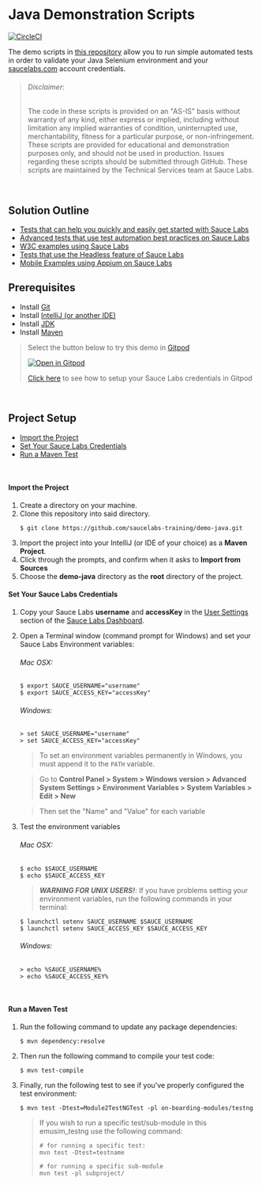 # Java Demonstration Scripts

[![CircleCI](https://circleci.com/gh/saucelabs-training/demo-java/tree/master.svg?style=svg)](https://circleci.com/gh/saucelabs-training/demo-java/tree/master)

The demo scripts in [this repository](https://github.com/saucelabs-training/demo-java) allow you to run simple automated tests in order to validate your Java Selenium environment and your [saucelabs.com](https://app.saucelabs.com/login) account credentials.

> ###### Disclaimer:
> The code in these scripts is provided on an "AS-IS" basis without warranty of any kind, either express or implied, including without limitation any implied warranties of condition, uninterrupted use, merchantability, fitness for a particular purpose, or non-infringement. These scripts are provided for educational and demonstration purposes only, and should not be used in production. Issues regarding these scripts should be submitted through GitHub. These scripts are maintained by the Technical Services team at Sauce Labs.

<br />

## Solution Outline
* [Tests that can help you quickly and easily get started with Sauce Labs](https://github.com/saucelabs-training/demo-java/blob/master/on-boarding-modules)
* [Advanced tests that use test automation best practices on Sauce Labs](https://github.com/saucelabs-training/demo-java/blob/master/parallel-testing)
* [W3C examples using Sauce Labs](https://github.com/saucelabs-training/demo-java/blob/master/w3c-examples)
* [Tests that use the Headless feature of Sauce Labs](https://github.com/saucelabs-training/demo-java/blob/master/headless)
* [Mobile Examples using Appium on Sauce Labs](https://github.com/saucelabs-training/demo-java/blob/master/appium-example)

## Prerequisites

* Install [Git](https://github.com/saucelabs-training/demo-java/blob/master/docs/prerequisites.md#install-git)
* Install [IntelliJ (or another IDE)](https://github.com/saucelabs-training/demo-java/blob/master/docs/prerequisites.md#install-intellij)
* Install [JDK](https://github.com/saucelabs-training/demo-java/blob/master/docs/prerequisites.md#install-the-jdk)
* Install [Maven](https://github.com/saucelabs-training/demo-java/blob/master/docs/prerequisites.md#install-maven)

> Select the button below to try this demo in [Gitpod](https://www.gitpod.io/)
>
> <a href="https://gitpod.io/#https://github.com/saucelabs-training/demo-java"><img src="https://github.com/saucelabs-training/demo-java/blob/master/docs/open-in-gitpod.png" title="Open in Gitpod"></a>
>
> [Click here](docs/gitpod_instructions.md) to see how to setup your Sauce Labs credentials in Gitpod

<br />

## Project Setup
* [Import the Project](#import-the-project)
* [Set Your Sauce Labs Credentials](#set-your-sauce-labs-credentials)
* [Run a Maven Test](#run-a-maven-test)
 
<br />


#### Import the Project

1. Create a directory on your machine.
2. Clone this repository into said directory.
    ```
    $ git clone https://github.com/saucelabs-training/demo-java.git
    ```
2. Import the project into your IntelliJ (or IDE of your choice) as a **Maven Project**.
3. Click through the prompts, and confirm when it asks to **Import from Sources**
4. Choose the **demo-java** directory as the **root** directory of the project.

#### Set Your Sauce Labs Credentials
1. Copy your Sauce Labs **username** and **accessKey** in the [User Settings](https://app.saucelabs.com/user-settings) section of the [Sauce Labs Dashboard](https://app.saucelabs.com/dashboard/builds).
2. Open a Terminal window (command prompt for Windows) and set your Sauce Labs Environment variables:   
   ###### Mac OSX:
   ```
   $ export SAUCE_USERNAME="username"
   $ export SAUCE_ACCESS_KEY="accessKey"
   ```
   ###### Windows:
   ```
   > set SAUCE_USERNAME="username"
   > set SAUCE_ACCESS_KEY="accessKey"
   ```
   > To set an environment variables permanently in Windows, you must append it to the `PATH` variable.
   
   > Go to **Control Panel > System > Windows version > Advanced System Settings > Environment Variables > System Variables > Edit > New**
   
   > Then set the "Name" and "Value" for each variable
   
9. Test the environment variables
    ###### Mac OSX:
    ```
    $ echo $SAUCE_USERNAME
    $ echo $SAUCE_ACCESS_KEY
    ```
    > ***WARNING FOR UNIX USERS!***:
    > If you have problems setting your environment variables, run the following commands in your terminal:
    ```
    $ launchctl setenv SAUCE_USERNAME $SAUCE_USERNAME
    $ launchctl setenv SAUCE_ACCESS_KEY $SAUCE_ACCESS_KEY
    ```
    ###### Windows:
    ```
    > echo %SAUCE_USERNAME%
    > echo %SAUCE_ACCESS_KEY%
    ```

<br />

#### Run a Maven Test

1. Run the following command to update any package dependencies:
    ```
    $ mvn dependency:resolve
    ```
2. Then run the following command to compile your test code:
    ```
    $ mvn test-compile
    ```
3. Finally, run the following test to see if you've properly configured the test environment:
    ```
    $ mvn test -Dtest=Module2TestNGTest -pl on-boarding-modules/testng

    ```

    > If you wish to run a specific test/sub-module in this emusim_testng use the following command:
    >   ```
    >   # for running a specific test:
    >   mvn test -Dtest=testname
    > 
    >   # for running a specific sub-module
    >   mvn test -pl subproject/
    >   ```
